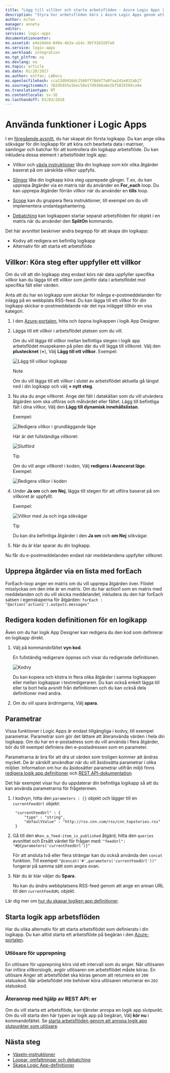 ```yaml
---
title: "Lägg till villkor och starta arbetsflöden - Azure Logic Apps | Microsoft Docs"
description: "Styra hur arbetsflöden körs i Azure Logic Apps genom att lägga till införa villkorslogik, utlösare, åtgärder och parametrar."
author: ecfan
manager: anneta
editor: 
services: logic-apps
documentationcenter: 
ms.assetid: e4e24de4-049a-4b3a-a14c-3bf3163287a8
ms.service: logic-apps
ms.workload: integration
ms.tgt_pltfrm: na
ms.devlang: na
ms.topic: article
ms.date: 01/28/2017
ms.author: estfan; LADocs
ms.openlocfilehash: cca13db916dc2560ff78d477a0faa241e032ab27
ms.sourcegitcommit: 782d5955e1bec50a17d9366a8e2bf583559dca9e
ms.translationtype: MT
ms.contentlocale: sv-SE
ms.lasthandoff: 03/03/2018
---
```

# <a name="use-logic-apps-features"></a>Använda funktioner i Logic Apps

I en [föregående avsnitt](../logic-apps/quickstart-create-first-logic-app-workflow.md), du har skapat din första logikapp. Du kan ange olika sökvägar för din logikapp för att köra och bearbeta data i matriser, samlingar och batchar för att kontrollera din logikapp arbetsflöde. Du kan inkludera dessa element i arbetsflödet logik app:

* Villkor och [växla instruktioner](../logic-apps/logic-apps-switch-case.md) låta din logikapp som kör olika åtgärder baserat på om särskilda villkor uppfylls.

* [Slingor](../logic-apps/logic-apps-loops-and-scopes.md) låta din logikapp köra steg upprepade gånger. T.ex, du kan upprepa åtgärder via en matris när du använder en **For_each** loop. Du kan upprepa åtgärder förrän villkor när du använder en **tills** loop.

* [Scope](../logic-apps/logic-apps-loops-and-scopes.md) kan du gruppera flera instruktioner, till exempel om du vill implementera undantagshantering.

* [Debatching](../logic-apps/logic-apps-loops-and-scopes.md) kan logikappen startar separat arbetsflöden för objekt i en matris när du använder den **SplitOn** kommando.

Det här avsnittet beskriver andra begrepp för att skapa din logikapp:

* Kodvy att redigera en befintlig logikapp
* Alternativ för att starta ett arbetsflöde

## <a name="conditions-run-steps-only-after-meeting-a-condition"></a>Villkor: Köra steg efter uppfyller ett villkor

Om du vill att din logikapp steg endast körs när data uppfyller specifika villkor kan du lägga till ett villkor som jämför data i arbetsflödet mot specifika fält eller värden.

Anta att du har en logikapp som skickar för många e-postmeddelanden för inlägg på en webbplats RSS-feed. Du kan lägga till ett villkor för din logikapp skickar e-postmeddelande när det nya inlägget tillhör en viss kategori.

1. I den [Azure-portalen](https://portal.azure.com), hitta och öppna logikappen i logik App Designer.

2. Lägga till ett villkor i arbetsflödet platsen som du vill. 

   Om du vill lägga till villkor mellan befintliga stegen i logik app arbetsflödet muspekaren på pilen där du vill lägga till villkoret. 
   Välj den **plustecknet** (**+**), Välj **Lägg till ett villkor**. Exempel:

   ![Lägg till villkor logikapp](./media/logic-apps-use-logic-app-features/add-condition.png)

   > [!NOTE]
   > Om du vill lägga till ett villkor i slutet av arbetsflödet aktuella gå längst ned i din logikapp och välj **+ nytt steg**.

3. Nu ska du ange villkoret. Ange det fält i datakällan som du vill utvärdera åtgärden som ska utföras och målvärdet eller fältet. Lägg till befintliga fält i dina villkor, Välj den **Lägg till dynamisk innehållslistan**.

   Exempel:

   ![Redigera villkor i grundläggande läge](./media/logic-apps-use-logic-app-features/edit-condition-basic-mode.png)

   Här är det fullständiga villkoret:

   ![Slutförd](./media/logic-apps-use-logic-app-features/edit-condition-basic-mode-2.png)

   > [!TIP]
   > Om du vill ange villkoret i koden, Välj **redigera i Avancerat läge**. Exempel:
   > 
   > ![Redigera villkor i koden](./media/logic-apps-use-logic-app-features/edit-condition-advanced-mode.png)

4. Under **Ja om** och **om Nej**, lägga till stegen för att utföra baserat på om villkoret är uppfyllt.

   Exempel:

   ![Villkor med Ja och inga sökvägar](./media/logic-apps-use-logic-app-features/condition-yes-no-path.png)

   > [!TIP]
   > Du kan dra befintliga åtgärder i den **Ja om** och **om Nej** sökvägar.

5. När du är klar sparar du din logikapp.

Nu får du e-postmeddelanden endast när meddelandena uppfyller villkoret.

## <a name="repeat-actions-over-a-list-with-foreach"></a>Upprepa åtgärder via en lista med forEach

ForEach-loop anger en matris om du vill upprepa åtgärden över. Flödet misslyckas om den inte är en matris. Om du har action1 som en matris med meddelanden och du vill skicka meddelandet, inkludera du den här forEach satsen i egenskaperna för åtgärden: `forEach : "@action('action1').outputs.messages"`

## <a name="edit-the-code-definition-for-a-logic-app"></a>Redigera koden definitionen för en logikapp

Även om du har logik App Designer kan redigera du den kod som definierar en logikapp direkt.

1. Välj på kommandofältet **vyn kod**.

    En fullständig redigerare öppnas och visar du redigerade definitionen.

    ![Kodvy](media/logic-apps-use-logic-app-features/codeview.png)

    Du kan kopiera och klistra in flera olika åtgärder i samma logikappen eller mellan logikappar i textredigeraren. 
    Du kan också enkelt lägga till eller ta bort hela avsnitt från definitionen och du kan också dela definitioner med andra.

2. Om du vill spara ändringarna, Välj **spara**.

## <a name="parameters"></a>Parametrar

Vissa funktioner i Logic Apps är endast tillgängliga i kodvy, till exempel parametrar. Parametrar som gör det lättare att återanvända värden i hela din logikapp. Om du har en e-postadress som du vill använda i flera åtgärder, bör du till exempel definiera den e-postadressen som en parameter.

Parametrarna är bra för att dra ut värden som troligen kommer att ändras mycket. De är särskilt användbar när du vill åsidosätta parametrar i olika miljöer. Information om hur du åsidosätter parametrar utifrån miljö finns [redigera logik app definitioner](../logic-apps/logic-apps-author-definitions.md) och [REST API-dokumentation](https://docs.microsoft.com/rest/api/logic).

Det här exemplet visar hur du uppdaterar din befintliga logikapp så att du kan använda parametrarna för frågetermen.

1. I kodvyn, hitta den `parameters : {}` objekt och lägger till en `currentFeedUrl` objekt:

        "currentFeedUrl" : {
            "type" : "string",
            "defaultValue" : "http://rss.cnn.com/rss/cnn_topstories.rss"
        }

2. Gå till den `When_a_feed-item_is_published` åtgärd, hitta den `queries` avsnittet och Ersätt värdet för frågan med: `"feedUrl": "#@{parameters('currentFeedUrl')}"` 

    För att ansluta två eller flera strängar kan du också använda den `concat` funktion. 
    Till exempel `"@concat('#',parameters('currentFeedUrl'))"` fungerar på samma sätt som anges ovan.

3.  När du är klar väljer du **Spara**. 

    Nu kan du ändra webbplatsens RSS-feed genom att ange en annan URL till den `currentFeedURL` objekt.

Lär dig mer om [hur du skapar logiken app definitioner](../logic-apps/logic-apps-author-definitions.md).

## <a name="start-logic-app-workflows"></a>Starta logik app arbetsflöden

Har du olika alternativ för att starta arbetsflödet som definierats i din logikapp. Du kan alltid starta ett arbetsflöde på begäran i den [Azure-portalen].

### <a name="recurrence-triggers"></a>Utlösare för upprepning

En utlösare för upprepning körs vid ett intervall som du anger. När utlösaren har införa villkorslogik, avgör utlösaren om arbetsflödet måste köras. En utlösare Anger att arbetsflödet ska köras genom att returnera en `200` statuskod. När arbetsflödet inte behöver köra utlösaren returnerar en `202` statuskod.

### <a name="callback-using-rest-apis"></a>Återanrop med hjälp av REST API: er

Om du vill starta ett arbetsflöde, kan tjänster anropa en logik app slutpunkt. Om du vill starta den här typen av logik app på begäran, Välj **kör nu** i kommandofältet. Se [starta arbetsflöden genom att anropa logik app slutpunkter som utlösare](../logic-apps/logic-apps-http-endpoint.md). 

<!-- Shared links -->
[Azure-portalen]: https://portal.azure.com

## <a name="next-steps"></a>Nästa steg

* [Växeln-instruktioner](../logic-apps/logic-apps-switch-case.md) 
* [Loopar, omfattningar och debatching](../logic-apps/logic-apps-loops-and-scopes.md)
* [Skapa Logic App-definitioner](../logic-apps/logic-apps-author-definitions.md)